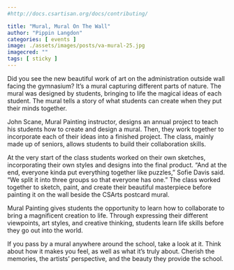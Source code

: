 ```yaml
---
#http://docs.csartisan.org/docs/contributing/

title: "Mural, Mural On The Wall"
author: "Pippin Langdon"
categories: [ events ]
image: ./assets/images/posts/va-mural-25.jpg
imagecred: ""
tags: [ sticky ]
---
```

Did you see the new beautiful work of art on the administration outside wall facing the gymnasium? It’s a mural capturing different parts of nature. The mural was designed by students, bringing to life the magical ideas of each student. The mural tells a story of what students can create when they put their minds together. 

John Scane, Mural Painting instructor, designs an annual project to teach his students how to create and design a mural. Then, they work together to incorporate each of their ideas into a finished project. The class, mainly made up of seniors, allows students to build their collaboration skills.

At the very start of the class students worked on their own sketches, incorporating their own styles and designs into the final product. “And at the end, everyone kinda put everything together like puzzles,” Sofie Davis said. “We split it into three groups so that everyone has one.” The class worked together to sketch, paint, and create their beautiful masterpiece before painting it on the wall beside the CSArts postcard mural. 

Mural Painting gives students the opportunity to learn how to collaborate to bring a magnificent creation to life. Through expressing their different viewpoints, art styles, and creative thinking, students learn life skills before they go out into the world. 

If you pass by a mural anywhere around the school, take a look at it. Think about how it makes you feel, as well as what it’s truly about. Cherish the memories, the artists’ perspective, and the beauty they provide the school.
